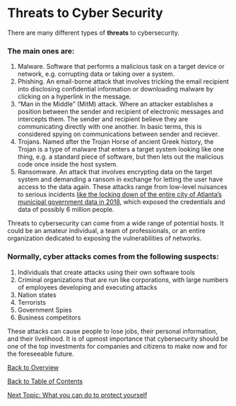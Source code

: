 # Threats to Cyber Security 

There are many different types of **threats** to cybersecurity. 
### The main ones are:
1. Malware. Software that performs a malicious task on a target device or network, e.g. corrupting data or taking over a system.
2. Phishing. An email-borne attack that involves tricking the email recipient into disclosing confidential information or downloading malware by clicking on a hyperlink in the message.
3. “Man in the Middle” (MitM) attack. Where an attacker establishes a position between the sender and recipient of electronic messages and intercepts them. The sender and recipient believe they are communicating directly with one another. In basic terms, this is considered spying on communications between sender and reciever. 
4. Trojans. Named after the Trojan Horse of ancient Greek history, the Trojan is a type of malware that enters a target system looking like one thing, e.g. a standard piece of software, but then lets out the malicious code once inside the host system.
5. Ransomware. An attack that involves encrypting data on the target system and demanding a ransom in exchange for letting the user have access to the data again. These attacks range from low-level nuisances to serious incidents [like the locking down of the entire city of Atlanta’s municipal government data in 2018](https://en.wikipedia.org/wiki/2018_Atlanta_cyberattack#:~:text=The%20city%20of%20Atlanta%2C%20Georgia,it%20was%20a%20ransomware%20attack.&text=City%20officials%20were%20forced%20to%20complete%20paper%20forms%20by%20hand.), which exposed the credentials and data of possibly 6 million people.

Threats to cybersecurity can come from a wide range of potential hosts. It could be an amateur individual, a team of professionals, or an entire organization dedicated to exposing the vulnerabilities of networks. 
### Normally, cyber attacks comes from the following suspects:
1. Individuals that create attacks using their own software tools
2. Criminal organizations that are run like corporations, with large numbers of employees developing and executing attacks
3. Nation states
4. Terrorists
5. Government Spies
6. Business competitors

These attacks can cause people to lose jobs, their personal information, and their livelihood. It is of upmost importance that cybersecurity should be one of the top investments for companies and citizens to make now and for the foreseeable future.

[Back to Overview](Overview.md)

[Back to Table of Contents](README.md)

[Next Topic: What you can do to protect yourself](Protection.md)
